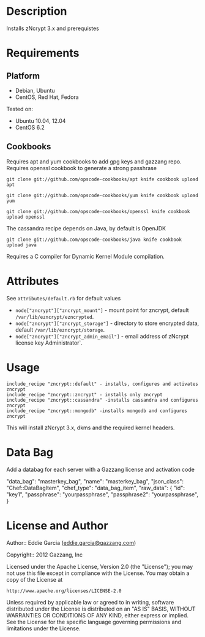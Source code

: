 Description
===========

Installs zNcrypt 3.x and prerequistes

Requirements
============

Platform
--------

* Debian, Ubuntu
* CentOS, Red Hat, Fedora

Tested on:

* Ubuntu 10.04, 12.04
* CentOS 6.2

Cookbooks
---------

Requires apt and yum cookbooks to add gpg keys and gazzang repo.
Requires openssl cookbook to generate a strong passhrase

 `git clone git://github.com/opscode-cookbooks/apt
 knife cookbook upload apt`

 `git clone git://github.com/opscode-cookbooks/yum
 knife cookbook upload yum`

 `git clone git://github.com/opscode-cookbooks/openssl
 knife cookbook upload openssl`

The cassandra recipe depends on Java, by default is OpenJDK

 `git clone git://github.com/opscode-cookbooks/java
 knife cookbook upload java`

Requires a C compiler for Dynamic Kernel Module compilation.


Attributes
==========

See `attributes/default.rb` for default values

* `node["zncrypt"]["zncrypt_mount"]` - mount point for zncrypt, default `/var/lib/ezncrypt/ezncrypted`.
* `node["zncrypt"]["zncrypt_storage"]` - directory to store encrypted data, default `/var/lib/ezncrypt/storage`.
* `node["zncrypt"]["zncrypt_admin_email"]` - email address of zNcrypt license key Administrator`.

Usage
=====

    include_recipe "zncrypt::default" - installs, configures and activates zncrypt
    include_recipe "zncrypt::zncrypt" - installs only zncrypt
    include_recipe "zncrypt::cassandra" -installs cassandra and configures zncrypt
    include_recipe "zncrypt::mongodb" -installs mongodb and configures zncrypt
    
This will install zNcrypt 3.x, dkms and the required kernel headers.

Data Bag
========

Add a databag for each server with a Gazzang license and activation code

  "data_bag": "masterkey_bag",
  "name": "masterkey_bag",
  "json_class": "Chef::DataBagItem",
  "chef_type": "data_bag_item",
  "raw_data": {
    "id": "key1",
    "passphrase": "yourpassphrase",
    "passphrase2": "yourpassphrase",
  }


License and Author
==================

Author:: Eddie Garcia (<eddie.garcia@gazzang.com>)

Copyright:: 2012 Gazzang, Inc

Licensed under the Apache License, Version 2.0 (the "License");
you may not use this file except in compliance with the License.
You may obtain a copy of the License at

    http://www.apache.org/licenses/LICENSE-2.0

Unless required by applicable law or agreed to in writing, software
distributed under the License is distributed on an "AS IS" BASIS,
WITHOUT WARRANTIES OR CONDITIONS OF ANY KIND, either express or implied.
See the License for the specific language governing permissions and
limitations under the License.
